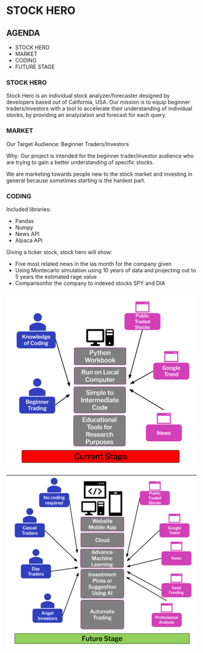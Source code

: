 # STOCK HERO

## AGENDA

- STOCK HERO
- MARKET
- CODING
- FUTURE STAGE

### STOCK HERO

Stock Hero is an individual stock analyzer/forecaster designed by developers based out of California, USA. Our mission is to equip beginner traders/investors with a tool to accelerate their understanding of individual stocks, by providing an analyzation and forecast for each query.

### MARKET

Our Target Audience: Beginner Traders/Investors

Why: Our project is intended for the beginner trader/investor audience who are trying to gain a better understanding of specific stocks.

We are marketing towards people new to the stock market and investing in general because sometimes starting is the hardest part.

### CODING

Included libraries:
- Pandas
- Numpy 
- News API 
- Alpaca API

Giving a ticker stock, stock hero will show:
- Five most related news in the las month for the company given
- Using Montecarlo simulation using 10 years of data and projecting out to 5 years the estimated rage value 
- Comparisonfor the company to indexed stocks SPY and DIA

![current_stage](images/current_stage.png)

![future_stage](images/future_stage.png)
